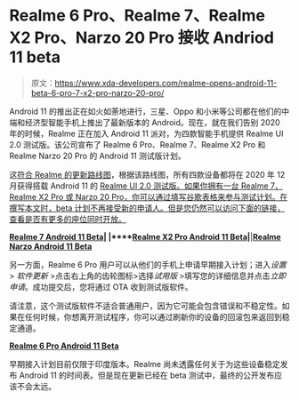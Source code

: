 # Realme 6 Pro、Realme 7、Realme X2 Pro、Narzo 20 Pro 接收 Andriod 11 beta

> 原文：<https://www.xda-developers.com/realme-opens-android-11-beta-6-pro-7-x2-pro-narzo-20-pro/>

Android 11 的推出正在如火如荼地进行，三星、Oppo 和小米等公司都在他们的中端和经济型智能手机上推出了最新版本的 Android。现在，就在我们告别 2020 年的时候，Realme 正在加入 Android 11 派对，为四款智能手机提供 Realme UI 2.0 测试版。该公司宣布了 Realme 6 Pro、Realme 7、Realme X2 Pro 和 Realme Narzo 20 Pro 的 Android 11 测试版计划。

这[符合 Realme 的更新路线图](https://www.xda-developers.com/realme-ui-2-0-beta-early-access-android-11/)，根据该路线图，所有四款设备都将在 2020 年 12 月获得搭载 Android 11 的 [Realme UI 2.0 测试版。如果你拥有一台 Realme 7、Realme X2 Pro 或 Narzo 20 Pro，你可以通过填写谷歌表格来参与测试计划。在撰写本文时，beta 计划不再接受新的申请人。但是您仍然可以访问下面的链接，查看是否有更多的座位同时开放。](https://www.xda-developers.com/realme-ui-2-0-android-11-features-announced/)

**[Realme 7 Android 11 Beta](https://c.realme.com/in/post-details/1343762943698796544)| |****[Realme X2 Pro Android 11 Beta](https://c.realme.com/in/post-details/1343762576663642112)|**|**[Realme Narzo Android 11 Beta](https://c.realme.com/in/post-details/1344123954884771840)**

另一方面，Realme 6 Pro 用户可以从他们的手机上申请早期接入计划；进入*设置* > *软件更新* >点击右上角的齿轮图标>选择*试用版* >填写您的详细信息并点击*立即申请*。成功提交后，您将通过 OTA 收到测试版软件。

请注意，这个测试版软件不适合普通用户，因为它可能会包含错误和不稳定性。如果在任何时候，你想离开测试程序，你可以通过刷新你的设备的回滚包来返回到稳定通道。

**[Realme 6 Pro Android 11 Beta](https://c.realme.com/in/post-details/1343576098989932544)**

早期接入计划目前仅限于印度版本。Realme 尚未透露任何关于为这些设备稳定发布 Android 11 的时间表。但是现在更新已经在 beta 测试中，最终的公开发布应该不会太远。